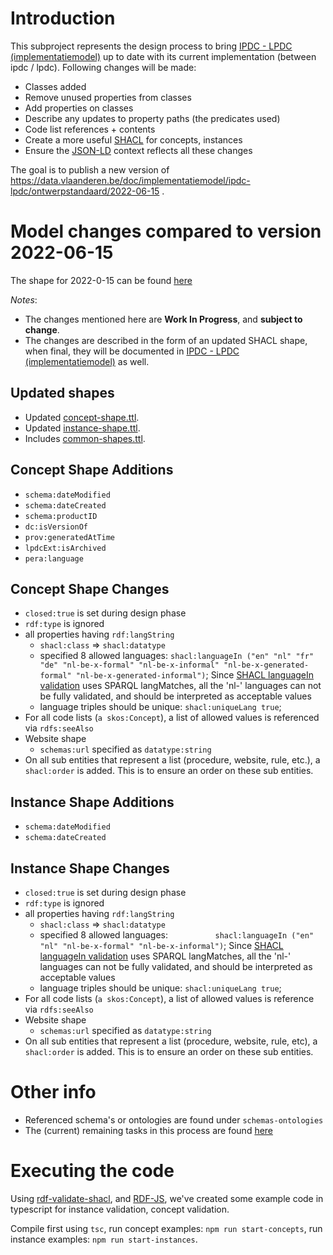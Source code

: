# Introduction

This subproject represents the design process to bring [IPDC - LPDC (implementatiemodel)](https://data.vlaanderen.be/doc/implementatiemodel/ipdc-lpdc/) up to date with its current implementation (between ipdc / lpdc). 
Following changes will be made:
  - Classes added
  - Remove unused properties from classes
  - Add properties on classes 
  - Describe any updates to property paths (the predicates used)
  - Code list references + contents
  - Create a more useful [SHACL](https://www.w3.org/TR/shacl/) for concepts, instances
  - Ensure the [JSON-LD](https://json-ld.org/) context reflects all these changes  

The goal is to publish a new version of https://data.vlaanderen.be/doc/implementatiemodel/ipdc-lpdc/ontwerpstandaard/2022-06-15 .


# Model changes compared to version 2022-06-15

The shape for 2022-0-15 can be found [here](instances-concepts%2Fshapes%2F2022-06-15-ipdc-lpdc-im-SHACL.ttl.old)

*Notes*: 
- The changes mentioned here are **Work In Progress**, and **subject to change**.
- The changes are described in the form of an updated SHACL shape, when final, they will be documented in [IPDC - LPDC (implementatiemodel)](https://data.vlaanderen.be/doc/implementatiemodel/ipdc-lpdc/) as well.

## Updated shapes
- Updated [concept-shape.ttl](instances-concepts%2Fshapes%2Fconcept-shape.ttl).
- Updated [instance-shape.ttl](instances-concepts%2Fshapes%2Finstance-shape.ttl).
- Includes [common-shapes.ttl](instances-concepts%2Fshapes%2Fcommon-shapes.ttl).

## Concept Shape Additions
- `schema:dateModified`
- `schema:dateCreated`
- `schema:productID`
- `dc:isVersionOf`
- `prov:generatedAtTime`
- `lpdcExt:isArchived`
- `pera:language`

## Concept Shape Changes
- `closed:true` is set during design phase
- `rdf:type` is ignored
- all properties having `rdf:langString`
  - `shacl:class` => `shacl:datatype`
  - specified 8 allowed languages: `shacl:languageIn ("en" "nl" "fr" "de" "nl-be-x-formal" "nl-be-x-informal" "nl-be-x-generated-formal" "nl-be-x-generated-informal")`;
    Since [SHACL languageIn validation](https://www.w3.org/TR/shacl/#LanguageInConstraintComponent) uses SPARQL langMatches, all the 'nl-' languages can not be fully validated, and should be interpreted as acceptable values
  - language triples should be unique: `shacl:uniqueLang true`;  
- For all code lists (`a skos:Concept`), a list of allowed values is referenced via `rdfs:seeAlso`
- Website shape
  - `schemas:url` specified as `datatype:string`
- On all sub entities that represent a list (procedure, website, rule, etc.), a `shacl:order` is added. This is to ensure an order on these sub entities.

## Instance Shape Additions
- `schema:dateModified`
- `schema:dateCreated`

## Instance Shape Changes
- `closed:true` is set during design phase
- `rdf:type` is ignored
- all properties having `rdf:langString`
  - `shacl:class` => `shacl:datatype`
  - specified 8 allowed languages: `          shacl:languageIn ("en" "nl" "nl-be-x-formal" "nl-be-x-informal")`;
    Since [SHACL languageIn validation](https://www.w3.org/TR/shacl/#LanguageInConstraintComponent) uses SPARQL langMatches, all the 'nl-' languages can not be fully validated, and should be interpreted as acceptable values
  - language triples should be unique: `shacl:uniqueLang true`;
- For all code lists (`a skos:Concept`), a list of allowed values is reference via `rdfs:seeAlso`
- Website shape
  - `schemas:url` specified as `datatype:string`
- On all sub entities that represent a list (procedure, website, rule, etc), a `shacl:order` is added. This is to ensure an order on these sub entities.

# Other info

- Referenced schema's or ontologies are found under `schemas-ontologies`
- The (current) remaining tasks in this process are found [here](instances-concepts%2Fquestions.md#todo)


# Executing the code

Using [rdf-validate-shacl](https://github.com/zazuko/rdf-validate-shacl), and [RDF-JS](https://rdf.js.org/), we've created some example code in typescript for instance validation, concept validation.

Compile first using `tsc`, run concept examples: `npm run start-concepts`, run instance examples: `npm run start-instances`.
